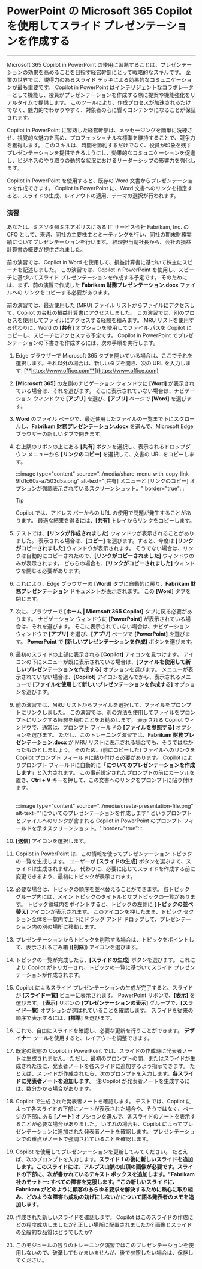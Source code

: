 
# PowerPoint の Microsoft 365 Copilot を使用してスライド プレゼンテーションを作成する
---
Microsoft 365 Copilot in PowerPoint の使用に習熟することは、プレゼンテーションの効果を高めることを目指す経営幹部にとって戦略的なスキルです。 企業の世界では、説得力のあるスライド デッキによる効果的なコミュニケーションが最も重要です。 Copilot in PowerPoint はインテリジェントなコラボレーターとして機能し、役員がプレゼンテーションを作成する際に提案や機能強化をリアルタイムで提供します。 このツールにより、作成プロセスが加速されるだけでなく、魅力的でわかりやすく、対象者の心に響くコンテンツになることが保証されます。

Copilot in PowerPoint に習熟した経営幹部は、メッセージングを簡単に洗練させ、視覚的な魅力を高め、プロフェッショナルな標準を維持することで、競争力を獲得します。 このスキルは、時間を節約するだけでなく、役員が印象を残すプレゼンテーションを提供できるようにし、効果的なコミュニケーションを促進し、ビジネスのやり取りの動的な状況におけるリーダーシップの影響力を強化します。

Copilot in PowerPoint を使用すると、既存の Word 文書からプレゼンテーションを作成できます。 Copilot in PowerPoint に、Word 文書へのリンクを指定すると、スライドの生成、レイアウトの適用、テーマの選択が行われます。

### 演習

あなたは、ミネソタ州ミネアポリスにある IT サービス会社 Fabrikam, Inc. の CFO として、来週、同社の主要株主とミーティングを行い、同社の期末財務実績についてプレゼンテーションを行います。 経理担当副社長から、会社の損益計算書の概要が提供されました。

前の演習では、Copilot in Word を使用して、損益計算書に基づいて株主にスピーチを記述しました。 この演習では、Copilot in PowerPoint を使用し、スピーチに基づいてスライド プレゼンテーションを作成する予定です。 そのためには、まず、前の演習で作成した **Fabrikam 財務プレゼンテーション.docx** ファイルへの リンクをコピーする必要があります。

前の演習では、最近使用した (MRU) ファイル リストからファイルにアクセスして、Copilot の会社の損益計算書にアクセスしました。 この演習では、別のプロセスを使用してファイルにアクセスする経験を積みます。 MRU リストを使用する代わりに、Word の **[共有]** オプションを使用してファイル パスを Copilot にコピーし、スピーチにアクセスする予定です。 Copilot in PowerPoint でプレゼンテーションの下書きを作成するには、次の手順を実行します。

1. Edge ブラウザーで Microsoft 365 タブを開いている場合は、ここでそれを選択します。それ以外の場合は、新しいタブを開き、次の URL を入力します: [**https://www.office.com**](https://www.office.com)
1. **[Microsoft 365]** の左側のナビゲーション ウィンドウに **[Word]** が表示されている場合は、それを選びます。 そこに表示されていない場合は、ナビゲーション ウィンドウで **[アプリ]** を選び、**[アプリ]** ページで **[Word]** を選びます。
1. **Word** のファイル ページで、最近使用したファイルの一覧まで下にスクロールし、**Fabrikam 財務プレゼンテーション.docx** を選んで、Microsoft Edge ブラウザーの新しいタブで開きます。
1. 右上隅のリボンの上にある **[共有]** ボタンを選択し、表示されるドロップダウン メニューから **[リンクのコピー]** を選択して、文書の URL をコピーします。

    :::image type="content" source="../media/share-menu-with-copy-link-9fd1c60a-a7503d5a.png" alt-text="[共有] メニューと [リンクのコピー] オプションが強調表示されているスクリーンショット。" border="true":::

    > [!TIP]
    >  Copilot では、アドレス バーからの URL の使用で問題が発生することがあります。 最適な結果を得るには、**[共有]** トレイからリンクをコピーします。

1. テストでは、**[リンクが作成されました]** ウィンドウが表示されることがありました。 表示される場合は、**[コピー]** を選びます。すると、今度は **[リンクがコピーされました]** ウィンドウが表示されます。 そうでない場合は、リンクは自動的にコピーされたので、**[リンクがコピーされました]** ウィンドウのみが表示されます。 どちらの場合も、**[リンクがコピーされました]** ウィンドウを閉じる必要があります。
1. これにより、Edge ブラウザーの **[Word]** タブに自動的に戻り、**Fabrikam 財務プレゼンテーション** ドキュメントが表示されます。 この **[Word]** タブを閉じます。 
1. 次に、ブラウザーで **[ホーム | Microsoft 365 Copilot]** タブに戻る必要があります。 ナビゲーション ウィンドウに **[PowerPoint]** が表示されている場合は、それを選びます。 そこに表示されていない場合は、ナビゲーション ウィンドウで **[アプリ]** を選び、**[アプリ]** ページで **[PowerPoint]** を選びます。 **PowerPoint** で **[新しいプレゼンテーションを作成]** ボタンを選びます。
1. 最初のスライドの上部に表示される **[Copilot]** アイコンを見つけます。 アイコンの下にメニューが既に表示されている場合は、**[ファイルを使用して新しいプレゼンテーションを作成する]** オプションを選びます。 メニューが表示されていない場合は、**[Copilot]** アイコンを選んでから、表示されるメニューで **[ファイルを使用して新しいプレゼンテーションを作成する]** オプションを選びます。
1. 前の演習では、MRU リストからファイルを選択して、ファイルをプロンプトにリンクしました。 この演習では、別の方法を使用してファイルをプロンプトにリンクする経験を積むことをお勧めします。 表示される Copilot ウィンドウで、通常は、プロンプト フィールドの **[ファイルを参照する]** オプションを選びます。 ただし、このトレーニング演習では、**Fabrikam 財務プレゼンテーション.docx** が MRU リストに表示される場合でも、そうではなかったものとしましょう。 そのため、(前にコピーした) ファイルへのリンクを Copilot プロンプト フィールドに貼り付ける必要があります。 Copilot によりプロンプト フィールドに自動的に「**についてのプレゼンテーションを作成します**」と入力されます。 この事前設定されたプロンプトの前にカーソルを置き、**Ctrl + V** キーを押して、この文書へのリンクをプロンプトに貼り付けます。<br><br>

    :::image type="content" source="../media/create-presentation-file.png" alt-text=""についてのプレゼンテーションを作成します" というプロンプトとファイルへのリンクが含まれる Copilot in PowerPoint のプロンプト フィールドを示すスクリーンショット。" border="true":::

1. **[送信]** アイコンを選択します。
1. Copilot in PowerPoint は、この情報を使ってプレゼンテーション トピックの一覧を生成します。 ユーザーが **[スライドの生成]** ボタンを選ぶまで、スライドは生成されません。 代わりに、必要に応じてスライドを作成する前に変更できるよう、最初にトピックが表示されます。  
1. 必要な場合は、トピックの順序を並べ替えることができます。 各トピック グループ内には、メイン トピックのタイトルとサブトピックの一覧があります。 トピック領域内をポイントすると、トピックの左側に **[トピックの並べ替え]** アイコンが表示されます。 このアイコンを押したまま、トピック セクション全体を一覧内で上下にドラッグ アンド ドロップして、プレゼンテーション内の別の場所に移動します。
1. プレゼンテーションからトピックを削除する場合は、トピックをポイントして、表示されるごみ箱 (**[削除]**) アイコンを選びます。 
1. トピックの一覧が完成したら、**[スライドの生成]** ボタンを選びます。 これにより Copilot がトリガーされ、トピックの一覧に基づいてスライド プレゼンテーションが作成されます。 
1. Copilot によるスライド プレゼンテーションの生成が完了すると、スライドが **[スライド一覧]** ビューに表示されます。 PowerPoint リボンで、**[表示]** を選びます。 **[表示]** リボンの **[プレゼンテーションの表示]** グループで、**[スライド一覧]** オプションが選ばれていることを確認します。 スライドを従来の順序で表示するには、**[標準]** を選びます。
1. これで、自由にスライドを確認し、必要な更新を行うことができます。 **デザイナー** ツールを使用すると、レイアウトを調整できます。
1. 既定の状態の Copilot in PowerPoint では、スライドの作成時に発表者ノートは生成されません。 ただし、最初のプロンプトの間、またはスライドが生成された後に、発表者ノートを各スライドに追加するよう指示できます。 たとえば、スライドが作成されたら、次のプロンプトを入力します。**各スライドに発表者ノートを追加します**。 注:Copilot が発表者ノートを生成するには、数分かかる場合があります。 
1. Copilot で生成された発表者ノートを確認します。 テストでは、Copilot によって各スライドの下部にノートが表示された場合や、そうではなく、ページの下部にある **[ノート]** オプションを選んで、各スライドのノートを表示することが必要な場合がありました。 いずれの場合も、Copilot によってプレゼンテーションに追加された発表者ノートを確認します。 プレゼンテーションでの重点がノートで強調されていることを確認します。
1. Copilot を使用してプレゼンテーションを更新してみてください。 たとえば、次のプロンプトを入力します。**スライド 1 の後に新しいスライドを追加します。このスライドには、アルプス山脈の山頂の画像が必要です。スライドの下部に、次が書かれているテキスト ボックスを追加します。"Fabrikam 社のモットー: すべての障害を克服します。"この新しいスライドに、Fabrikam がどのように顧客のあらゆる要求を解決するために熱心に取り組み、どのような障害も成功の妨げにしないかについて語る発表者のメモを追加します**。
1. 作成された新しいスライドを確認します。 Copilot はこのスライドの作成にどの程度成功しましたか? 正しい場所に配置されましたか?  画像とスライドの全般的な品質はどうでしたか?
1. このモジュールの残りのトレーニング演習ではこのプレゼンテーションを使用しないので、破棄してもかまいませんが、後で参照したい場合は、保存してください。
